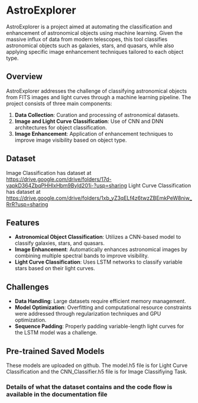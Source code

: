 # AstroExplorer

AstroExplorer is a project aimed at automating the classification and enhancement of astronomical objects using machine learning. Given the massive influx of data from modern telescopes, this tool classifies astronomical objects such as galaxies, stars, and quasars, while also applying specific image enhancement techniques tailored to each object type.

## Overview

AstroExplorer addresses the challenge of classifying astronomical objects from FITS images and light curves through a machine learning pipeline. The project consists of three main components:

1.  **Data Collection**: Curation and processing of astronomical datasets.
2.  **Image and Light Curve Classification**: Use of CNN and DNN architectures for object classification.
3.  **Image Enhancement**: Application of enhancement techniques to improve image visibility based on object type.

## Dataset 
Image Classification has dataset at https://drive.google.com/drive/folders/17d-vapkD364ZbqPHHlxHbm9Byld201i-?usp=sharing
Light Curve Classification has dataset at https://drive.google.com/drive/folders/1xb_yZ3qELf4z6twzZBEmkPeW8niw_RrR?usp=sharing

## Features

-   **Astronomical Object Classification**: Utilizes a CNN-based model to classify galaxies, stars, and quasars.
-   **Image Enhancement**: Automatically enhances astronomical images by combining multiple spectral bands to improve visibility.
-   **Light Curve Classification**: Uses LSTM networks to classify variable stars based on their light curves.

## Challenges

-   **Data Handling**: Large datasets require efficient memory management.
-   **Model Optimization**: Overfitting and computational resource constraints were addressed through regularization techniques and GPU optimization.
-   **Sequence Padding**: Properly padding variable-length light curves for the LSTM model was a challenge. 	
## Pre-trained Saved Models
These models are uploaded on github.
The model.h5 file is for Light Curve Classification and the CNN_Classifier.h5 file is for Image Classifiying Task.

### Details of what the dataset contains and the code flow is available in the documentation file
